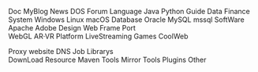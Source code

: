 Doc
	MyBlog
	News
	DOS
	Forum
	Language
		Java
		Python
Guide
Data
	Finance
System
	Windows
	Linux
	macOS
Database
	Oracle
	MySQL
	mssql
SoftWare
	Apache
	Adobe
	Design
Web
	Frame
	Port	
	WebGL
	AR·VR
Platform
	LiveStreaming
	Games
CoolWeb

Proxy
	website
	DNS
Job
Librarys	
DownLoad
	Resource
	Maven
	Tools
	Mirror
Tools
	Plugins
Other
